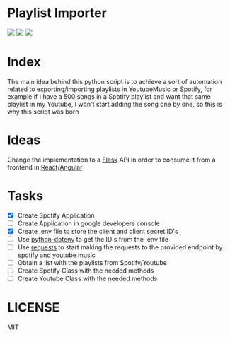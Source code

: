 # Playlist Importer
<img src="https://img.shields.io/github/issues/crisleo94/playlist_importer"> <img src="https://img.shields.io/github/stars/crisleo94/playlist_importer"> <img src="https://img.shields.io/github/license/crisleo94/playlist_importer">

# Index
The main idea behind this python script is to achieve a sort of automation related to exporting/importing playlists in YoutubeMusic or Spotify, for example if I have a 500 songs in a Spotify playlist and want that same playlist in my Youtube, I won't start adding the song one by one, so this is why this script was born

# Ideas
Change the implementation to a [Flask](https://flask.palletsprojects.com/en/1.1.x/) API in order to consume it from a frontend in [React](https://reactjs.org/)/[Angular](https://angular.io/)

# Tasks
- [x] Create Spotify Application
- [ ] Create Application in google developers console
- [x] Create .env file to store the client and client secret ID's
- [ ] Use [python-dotenv](https://pypi.org/project/python-dotenv/) to get the ID's from the .env file
- [ ] Use [requests](https://pypi.org/project/requests/) to start making the requests to the provided endpoint by spotify and youtube music
- [ ] Obtain a list with the playlists from Spotify/Youtube
- [ ] Create Spotify Class with the needed methods
- [ ] Create Youtube Class with the needed methods

# LICENSE
MIT